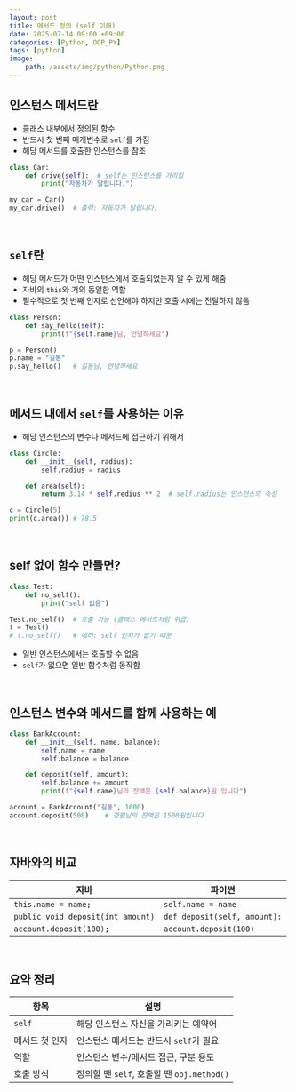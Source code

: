```yaml
---
layout: post
title: 메서드 정의 (self 이해)
date: 2025-07-14 09:00 +09:00
categories: [Python, OOP_PY]
tags: [python]
image:
    path: /assets/img/python/Python.png
---
```


## 인스턴스 메서드란

- 클래스 내부에서 정의된 함수
- 반드시 첫 번째 매개변수로 `self`를 가짐
- 해당 메서드를 호출한 인스턴스를 참조

```python
class Car:
    def drive(self):  # self는 인스턴스를 가리킴
        print("자동차가 달립니다.")

my_car = Car()
my_car.drive()  # 출력: 자동차가 달립니다.
```

<br>

## `self`란

- 해당 메서드가 어떤 인스턴스에서 호출되었는지 알 수 있게 해줌
- 자바의 `this`와 거의 동일한 역할
- 필수적으로 첫 번째 인자로 선언해야 하지만 호출 시에는 전달하지 않음

```python
class Person:
    def say_hello(self):
        print(f"{self.name}님, 안녕하세요")

p = Person()
p.name = "길동"
p.say_hello()   # 길동님, 안녕하세요
```

<br>

## 메서드 내에서 `self`를 사용하는 이유

- 해당 인스턴스의 변수나 메서드에 접근하기 위해서

```python
class Circle:
    def __init__(self, radius):
        self.radius = radius

    def area(self):
        return 3.14 * self.redius ** 2  # self.radius는 인스턴스의 속성

c = Circle(5)
print(c.area()) # 78.5
```

<br>

## self 없이 함수 만들면?

```python
class Test:
    def no_self():
        print("self 없음")

Test.no_self()  # 호출 가능 (클래스 메서드처럼 취급)
t = Test() 
# t.no_self()   # 에러: self 인자가 없기 때문
```

- 일반 인스턴스에서는 호출할 수 없음
- `self`가 없으면 일반 함수처럼 동작함

<br>

## 인스턴스 변수와 메서드를 함께 사용하는 예

```python
class BankAccount:
    def __init__(self, name, balance):
        self.name = name
        self.balance = balance

    def deposit(self, amount):
        self.balance += amount
        print(f"{self.name}님의 잔액은 {self.balance}원 입니다")

account = BankAccount("길동", 1000)
account.deposit(500)    # 경원님의 잔액은 1500원입니다
```

<br>

## 자바와의 비교

| 자바                                | 파이썬                          |
| --------------------------------- | ---------------------------- |
| `this.name = name;`               | `self.name = name`           |
| `public void deposit(int amount)` | `def deposit(self, amount):` |
| `account.deposit(100);`           | `account.deposit(100)`       |

<br>

## 요약 정리

| 항목       | 설명                                 |
| -------- | ---------------------------------- |
| `self`   | 해당 인스턴스 자신을 가리키는 예약어               |
| 메서드 첫 인자 | 인스턴스 메서드는 반드시 `self`가 필요           |
| 역할       | 인스턴스 변수/메서드 접근, 구분 용도              |
| 호출 방식    | 정의할 땐 `self`, 호출할 땐 `obj.method()` |
